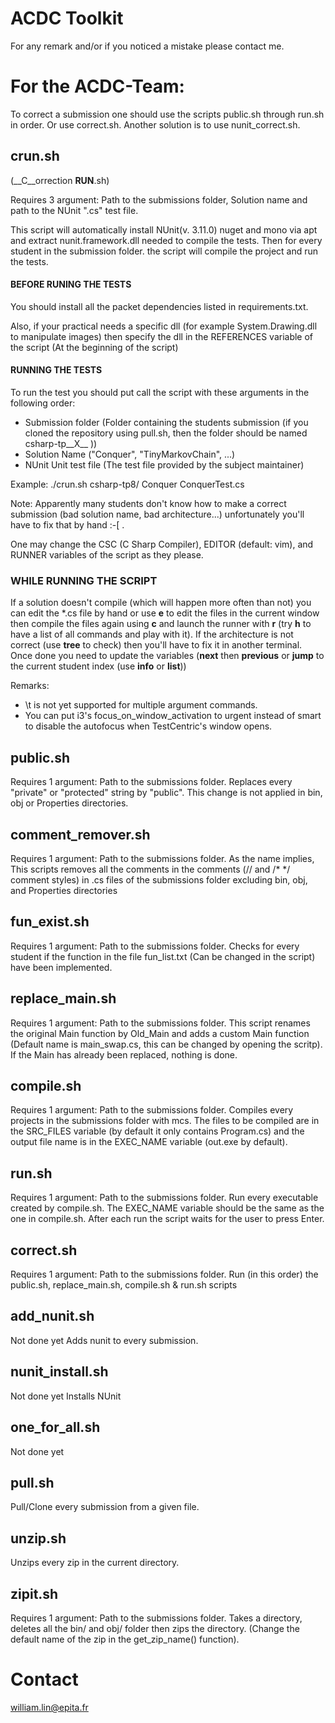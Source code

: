 # ACDC Toolkit

For any remark and/or if you noticed a mistake please contact me.

# For the ACDC-Team:
To correct a submission one should use the scripts public.sh through run.sh in
order. Or use correct.sh. Another solution is to use nunit_correct.sh.

## crun.sh
(__C__orrection __RUN__.sh)

Requires 3 argument: Path to the submissions folder, Solution name and path to
the NUnit ".cs" test file.

This script will automatically install NUnit(v. 3.11.0) nuget and mono via apt
and extract nunit.framework.dll needed to compile the tests. Then for every
student in the submission folder. the script will compile the project and run
the tests.

#### BEFORE RUNING THE TESTS
You should install all the packet dependencies listed in requirements.txt.

Also, if your practical needs a specific dll (for example System.Drawing.dll to
manipulate images) then specify the dll in the REFERENCES variable of the
script (At the beginning of the script)

#### RUNNING THE TESTS
To run the test you should put call the script with these arguments in the
following order:
- Submission folder (Folder containing the students submission
(if you cloned the repository using pull.sh, then the folder should be named
csharp-tp__X__ ))
- Solution Name ("Conquer", "TinyMarkovChain", ...)
- NUnit Unit test file (The test file provided by the subject maintainer)

Example: ./crun.sh csharp-tp8/ Conquer ConquerTest.cs

Note: Apparently many students don't know how to make a correct submission
(bad solution name, bad architecture...) unfortunately you'll have to fix that
by hand :-[ .

One may change the CSC (C Sharp Compiler), EDITOR (default: vim), and RUNNER
variables of the script as they please.

### WHILE RUNNING THE SCRIPT
If a solution doesn't compile (which will happen more often than not) you can
edit the *.cs file by hand or use __e__ to edit the files in the current window
then compile the files again using __c__ and launch the runner with __r__ (try
__h__ to have a list of all commands and play with it).
If the architecture is not correct (use __tree__ to check) then you'll have
to fix it in another terminal. Once done you need to update the variables
(__next__ then __previous__ or __jump__ to the current student index
(use __info__ or __list__))

Remarks:
- \t is not yet supported for multiple argument commands.
- You can put i3's focus_on_window_activation to urgent instead of smart to
disable the autofocus when TestCentric's window opens.

## public.sh
Requires 1 argument: Path to the submissions folder.
Replaces every "private" or "protected" string by "public". This change is not
applied in bin, obj or Properties directories.

## comment_remover.sh
Requires 1 argument: Path to the submissions folder.
As the name implies, This scripts removes all the comments in the comments
(// and /* */ comment styles) in .cs files of the submissions folder excluding
bin, obj, and Properties directories

## fun_exist.sh
Requires 1 argument: Path to the submissions folder.
Checks for every student if the function in the file fun_list.txt (Can be
changed in the script) have been implemented.

## replace_main.sh
Requires 1 argument: Path to the submissions folder.
This script renames the original Main function by Old_Main and adds a custom
Main function (Default name is main_swap.cs, this can be changed by opening the
scritp). If the Main has already been replaced, nothing is done.

## compile.sh
Requires 1 argument: Path to the submissions folder.
Compiles every projects in the submissions folder with mcs. The files to be
compiled are in the  SRC_FILES variable (by default it only contains
Program.cs) and the output file name is in the EXEC_NAME variable (out.exe by
default).

## run.sh
Requires 1 argument: Path to the submissions folder.
Run every executable created by compile.sh. The EXEC_NAME variable should be
the same as the one in compile.sh. After each run the script waits for the user
to press Enter.

## correct.sh
Requires 1 argument: Path to the submissions folder.
Run (in this order) the public.sh, replace_main.sh, compile.sh & run.sh scripts

## add_nunit.sh
Not done yet
Adds nunit to every submission.

## nunit_install.sh
Not done yet
Installs NUnit

## one_for_all.sh
Not done yet

## pull.sh
Pull/Clone every submission from a given file.

## unzip.sh
Unzips every zip in the current directory.

## zipit.sh
Requires 1 argument: Path to the submissions folder.
Takes a directory, deletes all the bin/ and obj/ folder then zips the directory.
(Change the default name of the zip in the get_zip_name() function).

# Contact
william.lin@epita.fr



